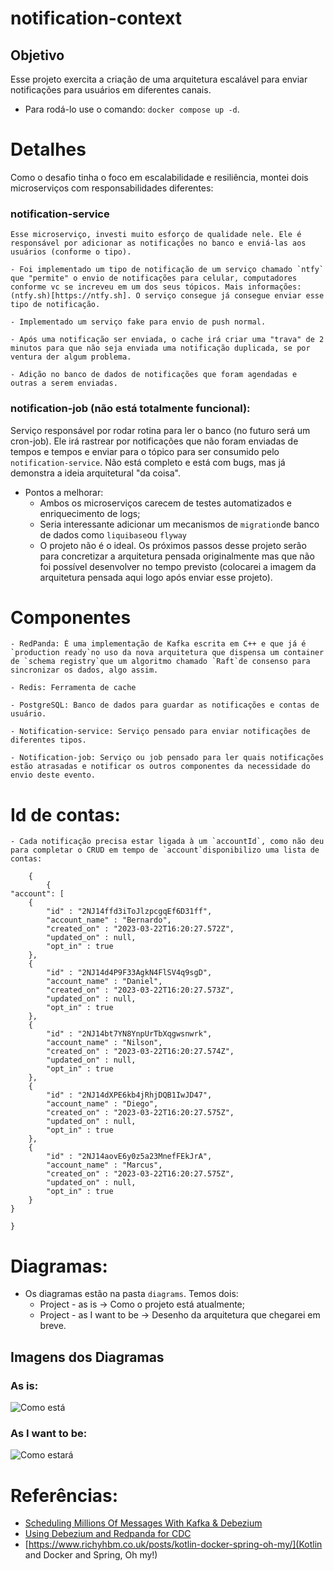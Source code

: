 # notification-context


## Objetivo
Esse projeto exercita a criação de uma arquitetura escalável para enviar notificações para usuários em diferentes canais.

- Para rodá-lo use o comando: `docker compose up -d`.


# Detalhes
Como o desafio tinha o foco em escalabilidade e resiliência, montei dois microserviços com responsabilidades diferentes:

### notification-service

    Esse microserviço, investi muito esforço de qualidade nele. Ele é responsável por adicionar as notificações no banco e enviá-las aos usuários (conforme o tipo).

    - Foi implementado um tipo de notificação de um serviço chamado `ntfy` que "permite" o envio de notificações para celular, computadores conforme vc se increveu em um dos seus tópicos. Mais informações: (ntfy.sh)[https://ntfy.sh]. O serviço consegue já consegue enviar esse tipo de notificação.

    - Implementado um serviço fake para envio de push normal.

    - Após uma notificação ser enviada, o cache irá criar uma "trava" de 2 minutos para que não seja enviada uma notificação duplicada, se por ventura der algum problema.

    - Adição no banco de dados de notificações que foram agendadas e outras a serem enviadas.

### notification-job (não está  totalmente funcional):

Serviço responsável por rodar rotina para ler o banco (no futuro será um cron-job).
Ele irá rastrear por notificações que não foram enviadas de tempos e tempos e enviar para o tópico para ser consumido pelo `notification-service`. Não está completo e está com bugs, mas já demonstra a ideia arquitetural "da coisa".


- Pontos a melhorar:
    - Ambos os microserviços carecem de testes automatizados e enriquecimento de logs;
    - Seria interessante adicionar um mecanismos de `migration`de banco de dados como `liquibase`ou `flyway`
    - O projeto não é o ideal. Os próximos passos desse projeto serão para concretizar a arquitetura pensada originalmente mas que não foi possível desenvolver no tempo previsto (colocarei a imagem da arquitetura pensada aqui logo após enviar esse projeto).

# Componentes

    - RedPanda: É uma implementação de Kafka escrita em C++ e que já é `production ready`no uso da nova arquitetura que dispensa um container de `schema registry`que um algoritmo chamado `Raft`de consenso para sincronizar os dados, algo assim.

    - Redis: Ferramenta de cache

    - PostgreSQL: Banco de dados para guardar as notificações e contas de usuário.

    - Notification-service: Serviço pensado para enviar notificações de diferentes tipos.

    - Notification-job: Serviço ou job pensado para ler quais notificações estão atrasadas e notificar os outros componentes da necessidade do envio deste evento.


# Id de contas:

    - Cada notificação precisa estar ligada à um `accountId`, como não deu para completar o CRUD em tempo de `account`disponibilizo uma lista de contas:

```
    {
        {
"account": [
	{
		"id" : "2NJ14ffd3iToJlzpcgqEf6D31ff",
		"account_name" : "Bernardo",
		"created_on" : "2023-03-22T16:20:27.572Z",
		"updated_on" : null,
		"opt_in" : true
	},
	{
		"id" : "2NJ14d4P9F33AgkN4FlSV4q9sgD",
		"account_name" : "Daniel",
		"created_on" : "2023-03-22T16:20:27.573Z",
		"updated_on" : null,
		"opt_in" : true
	},
	{
		"id" : "2NJ14bt7YN8YnpUrTbXqgwsnwrk",
		"account_name" : "Nilson",
		"created_on" : "2023-03-22T16:20:27.574Z",
		"updated_on" : null,
		"opt_in" : true
	},
	{
		"id" : "2NJ14dXPE6kb4jRhjDQB1IwJD47",
		"account_name" : "Diego",
		"created_on" : "2023-03-22T16:20:27.575Z",
		"updated_on" : null,
		"opt_in" : true
	},
	{
		"id" : "2NJ14aovE6y0z5a23MnefFEkJrA",
		"account_name" : "Marcus",
		"created_on" : "2023-03-22T16:20:27.575Z",
		"updated_on" : null,
		"opt_in" : true
	}
}
```

    }

# Diagramas:
  - Os diagramas estão na pasta `diagrams`. Temos dois:
    - Project - as is -> Como o projeto está atualmente; 
    - Project - as I want to be -> Desenho da arquitetura que chegarei em breve.

## Imagens dos Diagramas

### As is:

![Como está](https://user-images.githubusercontent.com/51809748/227026931-1464a7ee-51f2-4604-97ce-00d433da61d3.svg)

### As I want to be:

![Como estará](https://user-images.githubusercontent.com/51809748/227820404-845b69ba-5fe8-4e22-8f47-ea0903b69ea4.svg)

# Referências:

- [Scheduling Millions Of Messages With Kafka & Debezium](https://medium.com/yotpoengineering/scheduling-millions-of-messages-with-kafka-debezium-6d1a105160c)
- [Using Debezium and Redpanda for CDC](https://redpanda.com/blog/redpanda-debezium)
- [https://www.richyhbm.co.uk/posts/kotlin-docker-spring-oh-my/](Kotlin and Docker and Spring, Oh my!)